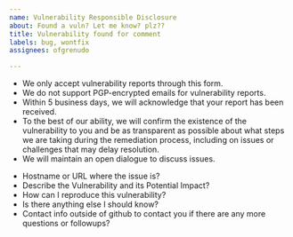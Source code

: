 ```yaml
---
name: Vulnerability Responsible Disclosure
about: Found a vuln? Let me know? plz??
title: Vulnerability found for comment
labels: bug, wontfix
assignees: ofgrenudo

---
```


* We only accept vulnerability reports through this form.
* We do not support PGP-encrypted emails for vulnerability reports.
* Within 5 business days, we will acknowledge that your report has been received.
* To the best of our ability, we will confirm the existence of the vulnerability to you and be as transparent as possible about what steps we are taking during the remediation process, including on issues or challenges that may delay resolution.
* We will maintain an open dialogue to discuss issues.

- Hostname or URL where the issue is?
- Describe the Vulnerability and its Potential Impact?
- How can I reproduce this vulnerability?
- Is there anything else I should know?
- Contact info outside of github to contact you if there are any more questions or followups?
